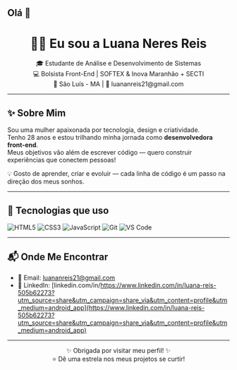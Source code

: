 ## Olá 👋

<h1 align="center">👩‍💻 Eu sou a Luana Neres Reis</h1>

<p align="center">
  🎓 Estudante de Análise e Desenvolvimento de Sistemas <br>
  💻 Bolsista Front-End | SOFTEX & Inova Maranhão + SECTI <br>
  📍 São Luís - MA | 📧 luananreis21@gmail.com
</p>

---

## ✨ Sobre Mim

Sou uma mulher apaixonada por tecnologia, design e criatividade.  
Tenho 28 anos e estou trilhando minha jornada como **desenvolvedora front-end**.  
Meus objetivos vão além de escrever código — quero construir experiências que conectem pessoas!

💡 Gosto de aprender, criar e evoluir — cada linha de código é um passo na direção dos meus sonhos.

---

## 🚀 Tecnologias que uso

![HTML5](https://img.shields.io/badge/HTML5-E34F26?style=flat&logo=html5&logoColor=white)
![CSS3](https://img.shields.io/badge/CSS3-1572B6?style=flat&logo=css3)
![JavaScript](https://img.shields.io/badge/JavaScript-F7DF1E?style=flat&logo=javascript&logoColor=000)
![Git](https://img.shields.io/badge/Git-F05032?style=flat&logo=git)
![VS Code](https://img.shields.io/badge/VSCode-007ACC?style=flat&logo=visual-studio-code)

---

## 📬 Onde Me Encontrar

- 📧 Email: [luananreis21@gmail.com](mailto:luananreis21@gmail.com)  
- 💼 LinkedIn: [linkedin.com/in/https://www.linkedin.com/in/luana-reis-505b62273?utm_source=share&utm_campaign=share_via&utm_content=profile&utm_medium=android_app](https://www.linkedin.com/in/luana-reis-505b62273?utm_source=share&utm_campaign=share_via&utm_content=profile&utm_medium=android_app)

---

<p align="center">
✨ Obrigada por visitar meu perfil! ✨ <br>
⭐ Dê uma estrela nos meus projetos se curtir!
</p>

  
